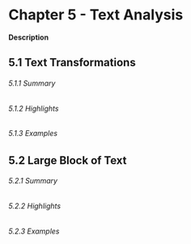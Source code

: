 # Chapter 5 - Text Analysis

**Description**


## 5.1 Text Transformations

###### 5.1.1 Summary

###### 5.1.2 Highlights

###### 5.1.3 Examples

## 5.2 Large Block of Text

###### 5.2.1 Summary

###### 5.2.2 Highlights

###### 5.2.3 Examples


